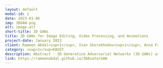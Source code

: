 ```yaml
---
layout: default
modal-id: 1
date: 2023-01-06
img: 3DGAN.png
alt: image-alt
short-title: 3D GANs
title: 3D GANs for Image Editing, Video Processing, and Animations
project-date: January 2023
client: Rameen Abdal<sup>1</sup>, Ivan Skorokhodov<sup>1</sup>, Anna Fruehstueck<sup>1</sup>
category: <sup>1</sup>KAUST
description: Abstract - 3D Generative Adversarial Networks (3D GANs) are cutting-edge deep learning technology that can generate 3D images and shapes from 2D images. They are particularly useful in creating 3D objects that are challenging or time-consuming to create using traditional methods. 3D GANs have applications in a wide range of fields, including computer graphics, video games, architecture, product design, and medical imaging. In this demo, we show the results of an efficiently trained 3D GAN with high-quality rendering and multi-view consistency. We then demonstrate applications of 3D GANs for creating and editing 3D avatars of a person to generate high-quality animations. We also show an extension of 3D GANs in video processing where we are able to change the attributes of a face in a video or render a video in novel views, for example, rendering a talking head in different poses.
link: https://rameenabdal.github.io/3DAvatarGAN
---
```

